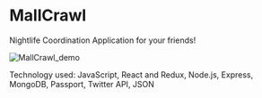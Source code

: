 # MallCrawl

Nightlife Coordination Application for your friends!


![MallCrawl_demo](https://media.giphy.com/media/5T0semhzQDlk94dFRB/giphy.gif)

Technology used: JavaScript, React and Redux, Node.js, Express, MongoDB, Passport, Twitter API, JSON
